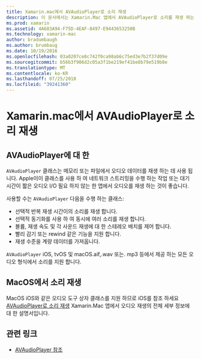 ```yaml
---
title: Xamarin.mac에서 AVAudioPlayer로 소리 재생
description: 이 문서에서는 Xamarin.Mac 앱에서 AVAudioPlayer로 소리를 재생 하는 방법을 설명 합니다. AVAudioPlayer 자세히에 탐색 하는 기타 문서에 대 한 링크를 높은 수준에서 설명 합니다.
ms.prod: xamarin
ms.assetid: 4A683A94-F75D-4EAF-8497-E9443653250B
ms.technology: xamarin-mac
author: bradumbaugh
ms.author: brumbaug
ms.date: 10/19/2016
ms.openlocfilehash: 03a0207ce8c742f0ca98ab6c75ed3e7b2f37d09e
ms.sourcegitcommit: b56b3f906d2c05a3f1be219ef41be8b79e519b8e
ms.translationtype: MT
ms.contentlocale: ko-KR
ms.lasthandoff: 07/25/2018
ms.locfileid: "39241360"
---
```

# <a name="playing-sound-with-avaudioplayer-in-xamarinmac"></a>Xamarin.mac에서 AVAudioPlayer로 소리 재생

## <a name="about-the-avaudioplayer"></a>AVAudioPlayer에 대 한

`AVAudioPlayer` 클래스는 메모리 또는 파일에서 오디오 데이터를 재생 하는 데 사용 됩니다. Apple이이 클래스를 사용 하 여 네트워크 스트리밍을 수행 하는 작업 또는 대기 시간이 짧은 오디오 I/O 필요 하지 않는 한 앱에서 오디오를 재생 하는 것이 좋습니다.

사용할 수는 `AVAudioPlayer` 다음을 수행 하는 클래스:

- 선택적 반복 재생 시간이의 소리를 재생 합니다.
- 선택적 동기화를 사용 하 여 동시에 여러 소리를 재생 합니다.
- 볼륨, 재생 속도 및 각 사운드 재생에 대 한 스테레오 배치를 제어 합니다.
- 빨리 감기 또는 rewind 같은 기능을 지원 합니다.
- 재생 수준을 계량 데이터를 가져옵니다.

`AVAudioPlayer` iOS, tvOS 및 macOS.aif,.wav 또는. mp3 등에서 제공 하는 모든 오디오 형식에서 소리를 지원 합니다.

## <a name="playing-sounds-in-macos"></a>MacOS에서 소리 재생

MacOS iOS와 같은 오디오 도구 상자 클래스를 지원 하므로 iOS를 참조 하세요 [AVAudioPlayer로 소리 재생](https://github.com/xamarin/recipes/tree/master/Recipes/ios/media/sound/avaudioplayer) Xamarin.Mac 앱에서 오디오 재생의 전체 세부 정보에 대 한 설명서입니다.

## <a name="related-links"></a>관련 링크

- [AVAudioPlayer 참조](https://developer.apple.com/documentation/avfoundation/avaudioplayer)
